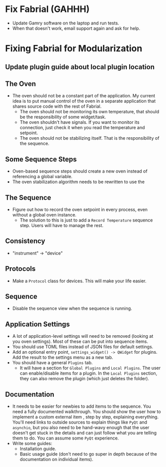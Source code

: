 # Fix Fabrial (GAHHH)
- Update Gamry software on the laptop and run tests.
- When that doesn't work, email support again and ask for help.

# Fixing Fabrial for Modularization

## Update plugin guide about local plugin location

## The Oven
- The oven should not be a constant part of the application. My current idea is to put manual control of the oven in a separate application that shares source code with the rest of Fabrial.
    - The oven should not be monitoring its own temperature, that should be the responsibility of some widget/task.
    - The oven shouldn't have signals. If you want to monitor its connection, just check it when you read the temperature and setpoint.
    - The oven should not be stabilizing itself. That is the responsibility of the sequence.

## Some Sequence Steps
- Oven-based sequence steps should create a new oven instead of referencing a global variable.
- The oven stabilization algorithm needs to be rewritten to use the 

## The Sequence
- Figure out how to record the oven setpoint in every process, even without a global oven instance.
    - The solution to this is just to add a `Record Temperature` sequence step. Users will have to manage the rest.

## Consistency
- "instrument" $\to$ "device"

## Protocols
- Make a `Protocol` class for devices. This will make your life easier.

## Sequence
- Disable the sequence view when the sequence is running.

## Application Settings
- A lot of application-level settings will need to be removed (looking at you oven settings). Most of these can be put into sequence items.
- You should use TOML files instead of JSON files for default settings.
- Add an optional entry point, `settings_widget() -> QWidget` for plugins. Add the result to the settings menu as a new tab.
- You should have a general `Plugins` tab.
    - It will have a section for `Global Plugins` and `Local Plugins`. The user can enable/disable items for a plugin. In the `Local Plugins` section, they can also remove the plugin (which just deletes the folder).

## Documentation
- It needs to be easier for newbies to add items to the sequence. You need a fully documented walkthrough. You should show the user how to implement a custom external item , step by step, explaining everything. You'll need links to outside sources to explain things like `PyQt` and `asynchio`, but you also need to be hand-wavy enough that the user doesn't get stuck in the details and can just follow what you are telling them to do. You can assume some `PyQt` experience.
- Write some guides:
    - Installation guide.
    - Basic usage guide (don't need to go super in depth because of the documentation on individual items).
